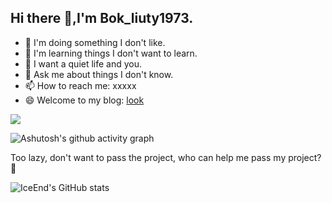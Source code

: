 ## Hi there 👋,I'm Bok_liuty1973.


- 🔭 I'm doing something I don't like.
- 🌱 I'm learning things I don't want to learn.
- 👯 I want a quiet life and you.
- 💬 Ask me about things I don't know.
- 📫 How to reach me: xxxxx
- 😄 Welcome to my blog: [look](https://l1uty.github.io)

![](https://github-readme-stats.vercel.app/api?username=l1uty&show_icons=true&theme=transparent)

![Ashutosh's github activity graph](https://github-readme-activity-graph.vercel.app/graph?username=l1uty)

Too lazy, don't want to pass the project, who can help me pass my project? 🤔

![IceEnd's GitHub stats](https://github-immortality.vercel.app/api?username=l1uty)


